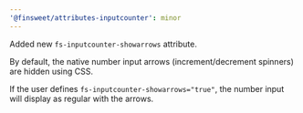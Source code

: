 ```yaml
---
'@finsweet/attributes-inputcounter': minor
---
```


Added new `fs-inputcounter-showarrows` attribute.

By default, the native number input arrows (increment/decrement spinners) are hidden using CSS.

If the user defines `fs-inputcounter-showarrows="true"`, the number input will display as regular with the arrows.
